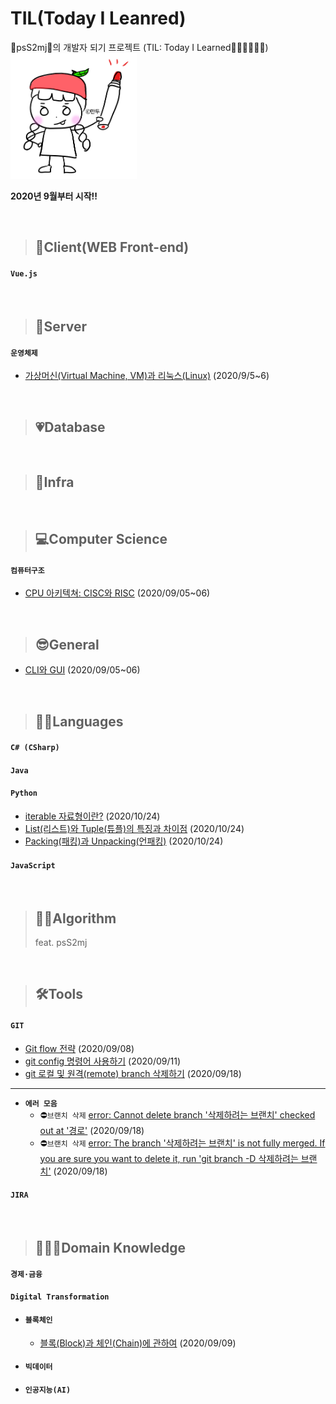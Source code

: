 # TIL(Today I Leanred)
💙psS2mj💛의 개발자 되기 프로젝트 (TIL: Today I Learned🙆🏻‍♀️🙋🏻‍♀️)
<br><img src="./img/psS2mj/만두작가님.png" width="40%">

<!-- <details>
<summary>2020년 9월부터 시작!!</summary>
<div markdown="1">
<strong>2020.09</strong>
</details> -->

**2020년 9월부터 시작!!**

<br>

>## 🎸Client(WEB Front-end)
#### `Vue.js`

<br>

>## 🥁Server
#### `운영체제`
- [가상머신(Virtual Machine, VM)과 리눅스(Linux)](https://github.com/psS2mj/TIL/blob/master/2020.09/0905~06.md#%EA%B0%80%EC%83%81%EB%A8%B8%EC%8B%A0-vmvirtual-machine) (2020/9/5~6)

<br>

>## 💗Database

<br>

>## 🌈Infra

<br>

>## 💻Computer Science
#### `컴퓨터구조`
- [CPU 아키텍쳐: CISC와 RISC](https://github.com/psS2mj/TIL/blob/master/2020.09/0905~06.md#cpu-%EC%95%84%ED%82%A4%ED%85%8D%EC%B3%90) (2020/09/05~06)

<br>

>## 😎General
- [CLI와 GUI](https://github.com/psS2mj/TIL/blob/master/2020.09/0905~06.md#cli%EC%99%80-gui) (2020/09/05~06)

<br>

>## 👩🏻Languages
#### `C# (CSharp)`
#### `Java`
#### `Python`
- [iterable 자료형이란?](https://github.com/psS2mj/TIL/blob/master/2020.10/1024.md#iterable-%EC%9E%90%EB%A3%8C%ED%98%95) (2020/10/24)
- [List(리스트)와 Tuple(튜플)의 특징과 차이점](https://github.com/psS2mj/TIL/blob/master/2020.10/1024.md#list%EB%A6%AC%EC%8A%A4%ED%8A%B8) (2020/10/24)
- [Packing(패킹)과 Unpacking(언패킹)](https://github.com/psS2mj/TIL/blob/master/2020.10/1024.md#packing%ED%8C%A8%ED%82%B9%EA%B3%BC-unpacking%EC%96%B8%ED%8C%A8%ED%82%B9) (2020/10/24)
#### `JavaScript`

<br>

>## 👩🏻Algorithm
>feat. psS2mj


<br>

>## 🛠Tools
#### `GIT`
- [Git flow 전략](https://github.com/psS2mj/TIL/blob/master/2020.09/0908.md) (2020/09/08)
- [git config 명령어 사용하기](https://github.com/psS2mj/TIL/blob/master/2020.09/0911.md) (2020/09/11)
- [git 로컬 및 원격(remote) branch 삭제하기](https://github.com/psS2mj/TIL/blob/master/2020.09/0918.md#git-branch-%EC%82%AD%EC%A0%9C%ED%95%98%EA%B8%B0-%EB%A1%9C%EC%BB%AC-%EB%B0%8F-%EC%9B%90%EA%B2%A9) (2020/09/18)
---
- **`에러 모음`**
  - ⛔`브랜치 삭제` [error: Cannot delete branch '삭제하려는 브랜치' checked out at '경로'](https://github.com/psS2mj/TIL/blob/master/2020.09/0918.md#git-bash-%EC%97%90%EB%9F%AC) (2020/09/18)
  - ⛔`브랜치 삭제` [error: The branch '삭제하려는 브랜치' is not fully merged. If you are sure you want to delete it, run 'git branch -D 삭제하려는 브랜치'](https://github.com/psS2mj/TIL/blob/master/2020.09/0918.md#git-bash-%EC%97%90%EB%9F%AC-1) (2020/09/18)
#### `JIRA`

<br>

>## 👩🏻‍🏫Domain Knowledge
#### `경제·금융`
#### `Digital Transformation`
- #### `블록체인`
  - [블록(Block)과 체인(Chain)에 관하여](https://github.com/psS2mj/TIL/blob/master/2020.09/0909.md) (2020/09/09)
- #### `빅데이터`
- #### `인공지능(AI)`
